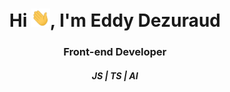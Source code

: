 <h1 align="center">Hi <img src="https://raw.githubusercontent.com/ABSphreak/ABSphreak/master/gifs/Hi.gif" width="30px">, I'm Eddy Dezuraud</h1>
<h3 align="center">Front-end Developer</h3>
<h5 align="center">JS | TS | AI</h5>
